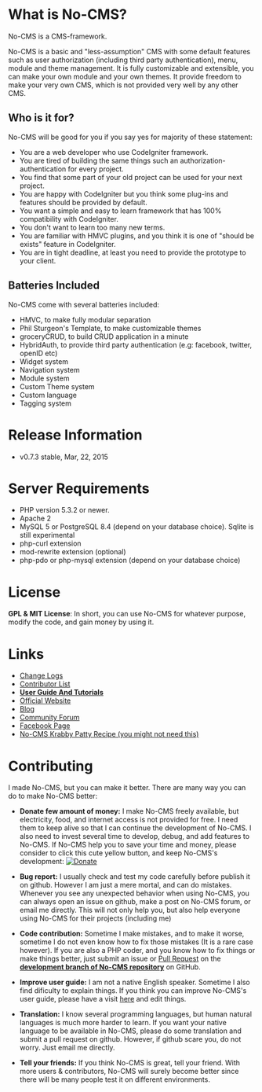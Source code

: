 What is No-CMS?
================

No-CMS is a CMS-framework.

No-CMS is a basic and "less-assumption" CMS with some default features such as user authorization (including third party authentication),
menu, module and theme management.
It is fully customizable and extensible, you can make your own module and your own themes.
It provide freedom to make your very own CMS, which is not provided very well by any other CMS.

Who is it for?
--------------
No-CMS will be good for you if you say yes for majority of these statement:

* You are a web developer who use CodeIgniter framework.
* You are tired of building the same things such an authorization-authentication for every project.
* You find that some part of your old project can be used for your next project.
* You are happy with CodeIgniter but you think some plug-ins and features should be provided by default.
* You want a simple and easy to learn framework that has 100% compatibility with CodeIgniter.
* You don't want to learn too many new terms.
* You are familiar with HMVC plugins, and you think it is one of "should be exists" feature in CodeIgniter.
* You are in tight deadline, at least you need to provide the prototype to your client.

Batteries Included
--------------------------------------------
No-CMS come with several batteries included:

* HMVC, to make fully modular separation
* Phil Sturgeon's Template, to make customizable themes
* groceryCRUD, to build CRUD application in a minute
* HybridAuth, to provide third party authentication (e.g: facebook, twitter, openID etc)
* Widget system
* Navigation system
* Module system
* Custom Theme system
* Custom language
* Tagging system


Release Information
===================

- v0.7.3 stable, Mar, 22, 2015


Server Requirements
===================

- PHP version 5.3.2 or newer.
- Apache 2
- MySQL 5 or PostgreSQL 8.4 (depend on your database choice). Sqlite is still experimental
- php-curl extension
- mod-rewrite extension (optional)
- php-pdo or php-mysql extension (depend on your database choice)

License
=======

__GPL & MIT License__: In short, you can use No-CMS for whatever purpose, modify the code, and gain money by using it.

Links
=====
- [Change Logs](doc/changelog.md)
- [Contributor List](doc/contributors.md)
- [__User Guide And Tutorials__](doc/tutorial.md)
- [Official Website](http://www.getnocms.com)
- [Blog](http://www.getnocms.com/blog)
- [Community Forum](http://www.getnocms.com/forum)
- [Facebook Page](http://facebook.com/nocms)
- [No-CMS Krabby Patty Recipe (you might not need this)](developer-note.md)


Contributing
============

I made No-CMS, but you can make it better. There are many way you can do to make No-CMS better:

- __Donate few amount of money:__ I make No-CMS freely available, but electricity, food, and internet access is not provided for free. I need them to keep alive so that I can continue the development of No-CMS. I also need to invest several time to develop, debug, and add features to No-CMS. If No-CMS help you to save your time and money, please consider to click this cute yellow button, and keep No-CMS's development: [![Donate](https://www.paypalobjects.com/en_US/i/btn/btn_donate_LG.gif)](https://www.paypal.com/cgi-bin/webscr?cmd=_s-xclick&hosted_button_id=YDES6RTA9QJQL)

- __Bug report:__ I usually check and test my code carefully before publish it on github. However I am just a mere mortal, and can do mistakes. Whenever you see any unexpected behavior when using No-CMS, you can always open an issue on github, make a post on No-CMS forum, or email me directly. This will not only help you, but also help everyone using No-CMS for their projects (including me)

- __Code contribution:__ Sometime I make mistakes, and to make it worse, sometime I do not even know how to fix those mistakes (It is a rare case however). If you are also a PHP coder, and you know how to fix things or make things better, just submit an issue or [Pull Request](http://help.github.com/send-pull-requests/) on the [__development branch of No-CMS repository__](https://github.com/goFrendiAsgard/No-CMS/tree/development) on GitHub.

- __Improve user guide:__ I am not a native English speaker. Sometime I also find dificulty to explain things. If you think you can improve No-CMS's user guide, please have a visit [here](https://github.com/goFrendiAsgard/No-CMS/blob/development/doc/tutorial.md) and edit things.

- __Translation:__ I know several programming languages, but human natural languages is much more harder to learn. If you want your native language to be available in No-CMS, please do some translation and submit a pull request on github. However, if github scare you, do not worry. Just email me directly.

- __Tell your friends:__ If you think No-CMS is great, tell your friend. With more users & contributors, No-CMS will surely become better since there will be many people test it on different environments.
